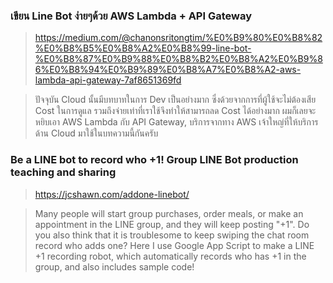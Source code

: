 ### เขียน Line Bot ง่ายๆด้วย AWS Lambda + API Gateway
> https://medium.com/@chanonsritongtim/%E0%B9%80%E0%B8%82%E0%B8%B5%E0%B8%A2%E0%B8%99-line-bot-%E0%B8%87%E0%B9%88%E0%B8%B2%E0%B8%A2%E0%B9%86%E0%B8%94%E0%B9%89%E0%B8%A7%E0%B8%A2-aws-lambda-api-gateway-7af8651369fd

> ปัจจุบัน Cloud นั้นมีบทบาทในการ Dev เป็นอย่างมาก ซึ่งด้วยจากการที่ผู้ใช้จะไม่ต้องเสีย Cost ในการดูแล รวมถึงจ่ายเท่าที่เราใช้จึงทำให้สามารถลด Cost ได้อย่างมาก ผมก็เลยจะหยิบเอา AWS Lambda กับ API Gateway, บริการจากทาง AWS เจ้าใหญ่ที่ให้บริการด้าน Cloud มาใช้ในบทความนี้กันครับ



### Be a LINE bot to record who +1! Group LINE Bot production teaching and sharing
> https://jcshawn.com/addone-linebot/

> Many people will start group purchases, order meals, or make an appointment in the LINE group, and they will keep posting "+1". Do you also think that it is troublesome to keep swiping the chat room record who adds one? Here I use Google App Script to make a LINE +1 recording robot, which automatically records who has +1 in the group, and also includes sample code!
